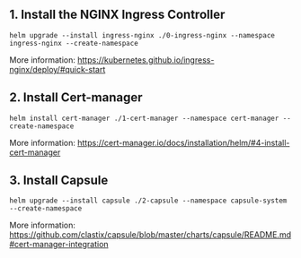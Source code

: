 
## 1. Install the NGINX Ingress Controller

```
helm upgrade --install ingress-nginx ./0-ingress-nginx --namespace ingress-nginx --create-namespace
```

More information: https://kubernetes.github.io/ingress-nginx/deploy/#quick-start


## 2. Install Cert-manager

```
helm install cert-manager ./1-cert-manager --namespace cert-manager --create-namespace
```

More information: https://cert-manager.io/docs/installation/helm/#4-install-cert-manager

## 3. Install Capsule

```
helm upgrade --install capsule ./2-capsule --namespace capsule-system --create-namespace
```

More information: https://github.com/clastix/capsule/blob/master/charts/capsule/README.md#cert-manager-integration